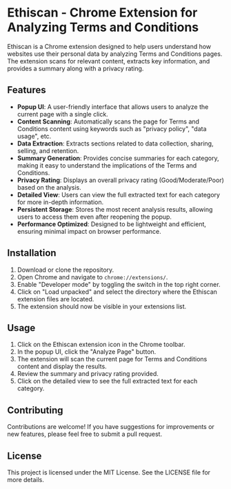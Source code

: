 # Ethiscan - Chrome Extension for Analyzing Terms and Conditions

Ethiscan is a Chrome extension designed to help users understand how websites use their personal data by analyzing Terms and Conditions pages. The extension scans for relevant content, extracts key information, and provides a summary along with a privacy rating.

## Features

- **Popup UI**: A user-friendly interface that allows users to analyze the current page with a single click.
- **Content Scanning**: Automatically scans the page for Terms and Conditions content using keywords such as "privacy policy", "data usage", etc.
- **Data Extraction**: Extracts sections related to data collection, sharing, selling, and retention.
- **Summary Generation**: Provides concise summaries for each category, making it easy to understand the implications of the Terms and Conditions.
- **Privacy Rating**: Displays an overall privacy rating (Good/Moderate/Poor) based on the analysis.
- **Detailed View**: Users can view the full extracted text for each category for more in-depth information.
- **Persistent Storage**: Stores the most recent analysis results, allowing users to access them even after reopening the popup.
- **Performance Optimized**: Designed to be lightweight and efficient, ensuring minimal impact on browser performance.

## Installation

1. Download or clone the repository.
2. Open Chrome and navigate to `chrome://extensions/`.
3. Enable "Developer mode" by toggling the switch in the top right corner.
4. Click on "Load unpacked" and select the directory where the Ethiscan extension files are located.
5. The extension should now be visible in your extensions list.

## Usage

1. Click on the Ethiscan extension icon in the Chrome toolbar.
2. In the popup UI, click the "Analyze Page" button.
3. The extension will scan the current page for Terms and Conditions content and display the results.
4. Review the summary and privacy rating provided.
5. Click on the detailed view to see the full extracted text for each category.

## Contributing

Contributions are welcome! If you have suggestions for improvements or new features, please feel free to submit a pull request.

## License

This project is licensed under the MIT License. See the LICENSE file for more details.